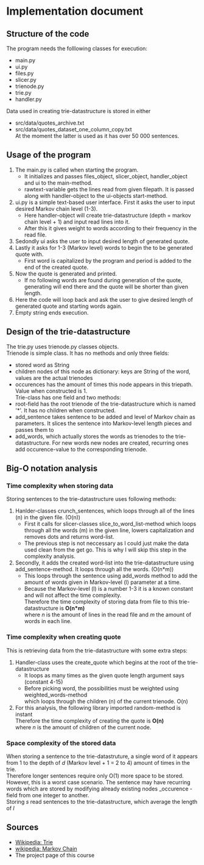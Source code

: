 # Implementation document

## Structure of the code
The program needs the folllowing classes for execution:
* main.py
* ui.py
* files.py
* slicer.py
* trienode.py
* trie.py
* handler.py 

Data used in creating trie-datastructure is stored in either 
* src/data/quotes_archive.txt 
* src/data/quotes_dataset_one_column_copy.txt \
At the moment the latter is used as it has over 50 000 sentences.

## Usage of the program

1. The main.py is called when starting the program.
    * It initializes and passes files_object, slicer_object, handler_object and ui to the main-method. 
    * rawtext-variable gets the lines read from given filepath. It is passed along with handler-object to the ui-objects start-method. 
2. ui.py is a simple text-based user interface. First it asks the user to input desired Markov chain level (1-3). 
    * Here handler-object will create trie-datastructure (depth = markov chain level + 1) and input read lines into it. 
    * After this it gives weight to words according to their frequency in the read file. 
3. Sedondly ui asks the user to input desired length of generated quote. 
4. Lastly it asks for 1-3 (Markov level) words to begin the to be generated quote with. 
    * First word is capitalized by the program and period is added to the end of the created quote. 
5. Now the quote is generated and printed.
    * If no following words are found during generation of the quote, generating will end there and the quote will be shorter than given length.
7. Here the code will loop back and ask the user to give desired length of generated quote and starting words again. 
8. Empty string ends execution. 

## Design of the trie-datastructure

The trie.py uses trienode.py classes objects. \
Trienode is simple class. It has no methods and only three fields:
* stored word as String
* children nodes of this node as dictionary: keys are String of the word, values are the actual trienodes
* occurences has the amount of times this node appears in this triepath. Value when constructed is 1. \
Trie-class has one field and two methods:
* root-field has the root trienode of the trie-datastructure which is named '\*'. It has no children when constructed.
* add_sentence takes sentence to be added and level of Markov chain as parameters. It slices the sentence into Markov-level length pieces and passes them to
* add_words, which actually stores the words as trienodes to the trie-datastructure. For new words new nodes are created, recurring ones add occurence-value to the corresponding trienode. 

## Big-O notation analysis

### Time complexity when storing data

Storing sentences to the trie-datastructure uses following methods:
1. Hanlder-classes crunch_sentences, which loops through all of the lines (n) in the given file. (O(n))
    * First it calls for slicer-classes slice_to_word_list-method which loops through all the words (m) in the given line, lowers capitalization and removes dots and returns word-list.
    * The previous step is not neccessary as I could just make the data used clean from the get go. This is why I will skip this step in the complexity analysis.
2. Secondly, it adds the created word-list into the trie-datastructure using add_sentence-method. It loops through all the words. (O(n\*m))
    * This loops through the sentence using add_words method to add the amount of words given in Markov-level (l) parameter at a time.
    * Because the Markov-level (l) is a number 1-3 it is a known constant and will not affect the time complexity. \
Therefore the time complexity of storing data from file to this trie-datastructure is **O(n\*m)** \
where *n* is the amount of lines in the read file and *m* the amount of words in each line. 

### Time complexity when creating quote

This is retrieving data from the trie-datastructure with some extra steps:
1. Handler-class uses the create_quote which begins at the root of the trie-datastructure
    * It loops as many times as the given quote length argument says (constant 4-15)
    * Before picking word, the possibilities must be weighted using weighted_words-method \
     which loops through the children (n) of the current trienode. O(n)
2. For this analysis, the following library imported random-method is instant \
Therefore the time complexity of creating the quote is **O(n)** \
where *n* is the amount of children of the current node. 

### Space complexity of the stored data

When storing a sentence to the trie-datastruture, a single word of it appears from 1 to the depth of *d* (Markov level + 1 = 2 to 4) amount of times in the trie. \
Therefore longer sentences require only O(1) more space to be stored. However, this is a worst case scenario. The sentence may have recurring words which are stored by modifying already existing nodes \_occurence -field from one integer to another. \
Storing *s* read sentences to the trie-datastructure, which average the length of *l* 



## Sources
* [Wikipedia: Trie](https://en.wikipedia.org/wiki/Trie)
* [wikipedia: Markov Chain](https://en.wikipedia.org/wiki/Markov_chain)
* The project page of this course

